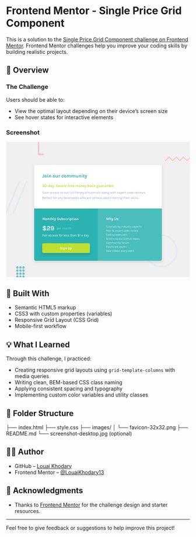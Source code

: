 # Frontend Mentor - Single Price Grid Component

This is a solution to the [Single Price Grid Component challenge on Frontend Mentor](https://www.frontendmentor.io/challenges/single-price-grid-component-3vY3TQYGS). Frontend Mentor challenges help you improve your coding skills by building realistic projects.

## 🚀 Overview

### The Challenge

Users should be able to:

- View the optimal layout depending on their device’s screen size
- See hover states for interactive elements

### Screenshot

![Desktop Screenshot](./design/desktop-preview.jpg)

## 🔨 Built With

- Semantic HTML5 markup
- CSS3 with custom properties (variables)
- Responsive Grid Layout (CSS Grid)
- Mobile-first workflow

## 💡 What I Learned

Through this challenge, I practiced:

- Creating responsive grid layouts using `grid-template-columns` with media queries
- Writing clean, BEM-based CSS class naming
- Applying consistent spacing and typography
- Implementing custom color variables and utility classes

## 📁 Folder Structure

├── index.html
├── style.css
├── images/
│ └── favicon-32x32.png
├── README.md
└── screenshot-desktop.jpg (optional)

## 🧑‍💻 Author

- GitHub – [Louai Khodary](https://github.com/LouaiKhodary13)
- Frontend Mentor – [@LouaiKhodary13](https://www.frontendmentor.io/profile/LouaiKhodary13)

## 🎯 Acknowledgments

- Thanks to [Frontend Mentor](https://www.frontendmentor.io) for the challenge design and starter resources.

---

Feel free to give feedback or suggestions to help improve this project!
